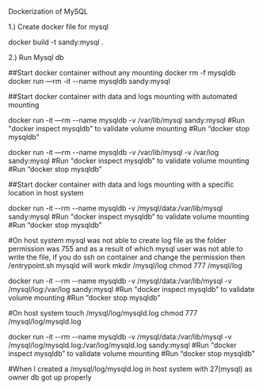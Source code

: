 Dockerization of MySQL

1.) Create docker file for mysql

docker build -t sandy:mysql .

2.) Run Mysql db

##Start docker container without any mounting
docker rm -f mysqldb
docker run —rm -it --name mysqldb  sandy:mysql


##Start docker container with data and logs mounting with automated mounting

docker run -it —rm --name mysqldb -v /var/lib/mysql sandy:mysql
#Run "docker inspect mysqldb” to validate volume mounting
#Run “docker stop mysqldb”

docker run -it —rm --name mysqldb -v /var/lib/mysql -v /var/log sandy:mysql
#Run "docker inspect mysqldb” to validate volume mounting
#Run “docker stop mysqldb”


##Start docker container with data and logs mounting with a specific location in host system

docker run -it --rm --name mysqldb -v /mysql/data:/var/lib/mysql  sandy:mysql
#Run "docker inspect mysqldb” to validate volume mounting
#Run “docker stop mysqldb”

#On host system mysql was not able to create log file as the folder permission was 755 and as a result of which mysql user was not able to write the file, if you do ssh on container and change the permission then /entrypoint.sh mysqld will work
mkdir /mysql/log
chmod 777 /mysql/log

docker run -it --rm --name mysqldb -v /mysql/data:/var/lib/mysql -v /mysql/log:/var/log sandy:mysql
#Run "docker inspect mysqldb” to validate volume mounting
#Run “docker stop mysqldb”

#On host system
touch /mysql/log/mysqld.log
chmod 777 /mysql/log/mysqld.log

docker run -it --rm --name mysqldb -v /mysql/data:/var/lib/mysql -v /mysql/log/mysqld.log:/var/log/mysqld.log sandy:mysql
#Run "docker inspect mysqldb” to validate volume mounting
#Run “docker stop mysqldb”

#When I created a /mysql/log/mysqld.log in host system with 27(mysql) as owner db got up properly

